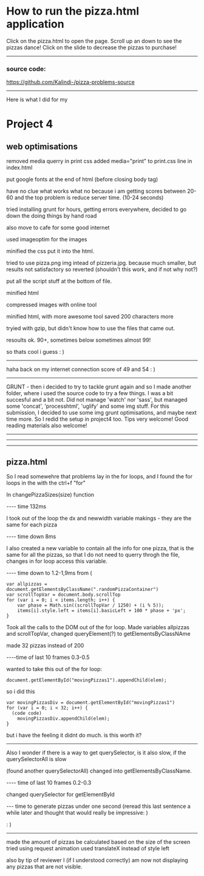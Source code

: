 
# How to run the pizza.html application

Click on the pizza.html to open the page.
Scroll up an down to see the pizzas dance!
Click on the slide to decrease the pizzas to purchase!

---

### source code:
https://github.com/Kalindi-/pizza-problems-source

------

Here is what I did for my
# Project 4

## web optimisations

removed media querry in print css
added media="print" to print.css line in index.html

put google fonts at the end of html (before closing body tag)

have no clue what works what no because i am getting scores between 20-60 and the top problem is reduce server time. (10-24 seconds)

tried installing grunt for hours, getting errors everywhere, decided to go down the doing things by hand road

also move to cafe for some good internet

used imageoptim for the images

minified the css
put it into the html.


tried to use pizza.png img intead of pizzeria.jpg. because much smaller, but results not satisfactory so reverted (shouldn't this work, and if not why not?)

put all the script stuff at the bottom of file.

minified html

compressed images with online tool

minified html, with more awesome tool saved 200 characters more

tryied with gzip, but didn't know how to use the files that came out.

resoults ok. 90+, sometimes below sometimes almost 99!

so thats cool i guess : )

---

haha back on my internet connection score of 49 and 54 : )

----

GRUNT - then i decided to try to tackle grunt again and so I made another folder, where i used the source code to try a few things. I was a bit succesful and a bit not. Did not manage 'watch' nor 'sass', but managed some 'concat', 'processhtml', 'uglify' and some img stuff. For this submission, I decided to use some img grunt optimisations, and maybe next time more. So I redid the setup in project4 too. Tips very welcome!
Good reading materials also welcome!

----
----
----


## pizza.html

So I read somewehre that problems lay in the for loops, and I found the for loops in the with the ctrl+f "for"

In changePizzaSizes(size)  function

---- time 132ms

I took out of the loop the dx and newwidth variable makings - they are the same for each pizza

---- time down 8ms

I also created a new variable to contain all the info for one pizza, that is the same for all the pizzas, so that I do not need to querry throgh the file, changes in for loop access this variable.

---- time down to 1.2-1,9ms
from (

    var allpizzas = document.getElementsByClassName(".randomPizzaContainer")
    var scrollTopVar = document.body.scrollTop
    for (var i = 0; i < items.length; i++) {
        var phase = Math.sin((scrollTopVar / 1250) + (i % 5));
        items[i].style.left = items[i].basicLeft + 100 * phase + 'px';
    }

Took all the calls to the DOM out of the for loop. Made variables allpizzas and scrollTopVar, changed queryElement(?) to getElementsByClassNAme


made 32 pizzas instead of 200

 ----time of last 10 frames 0.3-0.5

wanted to take this out of the for loop:

    document.getElementById("movingPizzas1").appendChild(elem);

so i did this

    var movingPizzasDiv = document.getElementById("movingPizzas1")
    for (var i = 0; i < 32; i++) {
      (code code)
        movingPizzasDiv.appendChild(elem);
    }

 but i have the feeling it didnt do much. is this worth it?

 ---

Also I wonder if there is a way to get querySelector, is it also slow, if the querySelectorAll is slow

(found another querySelectorAll)
changed into getElementsByClassName.

---- time of last 10 frames 0.2-0.3

changed querySelector for getElementById

--- time to generate pizzas under one second
(reread this last sentence a while later and thought that would really be impressive: )


: )

____


made the amount of pizzas be calculated based on the size of the screen
tried using request animation
used translateX instead of style left

also by tip of reviewer I (if I understood correctly) am now not displaying any pizzas that are not visible.



